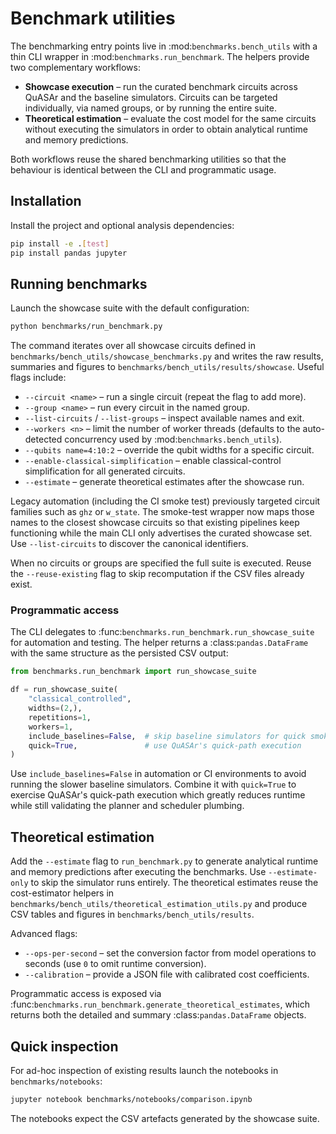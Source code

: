# Benchmark utilities

The benchmarking entry points live in :mod:`benchmarks.bench_utils` with a thin
CLI wrapper in :mod:`benchmarks.run_benchmark`.  The helpers provide two
complementary workflows:

* **Showcase execution** – run the curated benchmark circuits across QuASAr and
  the baseline simulators.  Circuits can be targeted individually, via named
  groups, or by running the entire suite.
* **Theoretical estimation** – evaluate the cost model for the same circuits
  without executing the simulators in order to obtain analytical runtime and
  memory predictions.

Both workflows reuse the shared benchmarking utilities so that the behaviour is
identical between the CLI and programmatic usage.

## Installation

Install the project and optional analysis dependencies:

```bash
pip install -e .[test]
pip install pandas jupyter
```

## Running benchmarks

Launch the showcase suite with the default configuration:

```bash
python benchmarks/run_benchmark.py
```

The command iterates over all showcase circuits defined in
``benchmarks/bench_utils/showcase_benchmarks.py`` and writes the raw results,
summaries and figures to ``benchmarks/bench_utils/results/showcase``.  Useful
flags include:

* ``--circuit <name>`` – run a single circuit (repeat the flag to add more).
* ``--group <name>`` – run every circuit in the named group.
* ``--list-circuits`` / ``--list-groups`` – inspect available names and exit.
* ``--workers <n>`` – limit the number of worker threads (defaults to the
  auto-detected concurrency used by :mod:`benchmarks.bench_utils`).
* ``--qubits name=4:10:2`` – override the qubit widths for a specific circuit.
* ``--enable-classical-simplification`` – enable classical-control
  simplification for all generated circuits.
* ``--estimate`` – generate theoretical estimates after the showcase run.

Legacy automation (including the CI smoke test) previously targeted circuit
families such as ``ghz`` or ``w_state``.  The smoke-test wrapper now maps those
names to the closest showcase circuits so that existing pipelines keep
functioning while the main CLI only advertises the curated showcase set.  Use
``--list-circuits`` to discover the canonical identifiers.

When no circuits or groups are specified the full suite is executed.  Reuse the
``--reuse-existing`` flag to skip recomputation if the CSV files already exist.

### Programmatic access

The CLI delegates to :func:`benchmarks.run_benchmark.run_showcase_suite` for
automation and testing.  The helper returns a :class:`pandas.DataFrame` with the
same structure as the persisted CSV output:

```python
from benchmarks.run_benchmark import run_showcase_suite

df = run_showcase_suite(
    "classical_controlled",
    widths=(2,),
    repetitions=1,
    workers=1,
    include_baselines=False,  # skip baseline simulators for quick smoke tests
    quick=True,               # use QuASAr's quick-path execution
)
```

Use ``include_baselines=False`` in automation or CI environments to avoid
running the slower baseline simulators.  Combine it with ``quick=True`` to
exercise QuASAr's quick-path execution which greatly reduces runtime while
still validating the planner and scheduler plumbing.

## Theoretical estimation

Add the ``--estimate`` flag to ``run_benchmark.py`` to generate analytical
runtime and memory predictions after executing the benchmarks.  Use
``--estimate-only`` to skip the simulator runs entirely.  The theoretical
estimates reuse the cost-estimator helpers in
``benchmarks/bench_utils/theoretical_estimation_utils.py`` and produce CSV
tables and figures in ``benchmarks/bench_utils/results``.

Advanced flags:

* ``--ops-per-second`` – set the conversion factor from model operations to
  seconds (use ``0`` to omit runtime conversion).
* ``--calibration`` – provide a JSON file with calibrated cost coefficients.

Programmatic access is exposed via
:func:`benchmarks.run_benchmark.generate_theoretical_estimates`, which returns
both the detailed and summary :class:`pandas.DataFrame` objects.

## Quick inspection

For ad-hoc inspection of existing results launch the notebooks in
``benchmarks/notebooks``:

```bash
jupyter notebook benchmarks/notebooks/comparison.ipynb
```

The notebooks expect the CSV artefacts generated by the showcase suite.

